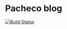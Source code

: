 # Pacheco blog

[![Build Status](https://travis-ci.org/renvieir/blog.svg?branch=main)](https://travis-ci.org/renvieir/blog)
